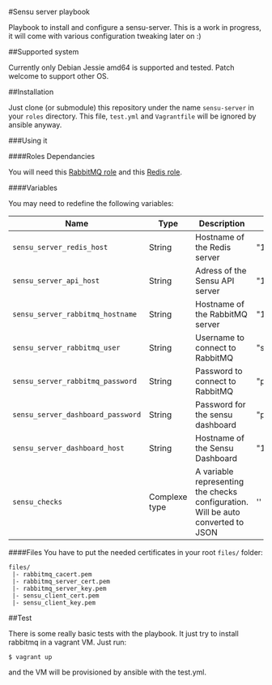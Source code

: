 #Sensu server playbook

Playbook to install and configure a sensu-server. This is a work in progress,
it will come with various configuration tweaking later on :)

##Supported system

Currently only Debian Jessie amd64 is supported and tested. Patch welcome to
support other OS.

##Installation

Just clone (or submodule) this repository under the name `sensu-server` in your
`roles` directory. This file, `test.yml` and `Vagrantfile` will be ignored by
ansible anyway.

###Using it

####Roles Dependancies

You will need this [RabbitMQ
role](https://github.com/Mayeu/ansible-playbook-rabbitmq) and this [Redis
role](https://github.com/Mayeu/ansible-playbook-redis).

####Variables

You may need to redefine the following variables:

|Name|Type|Description|Default|
|----|----|-----------|-------|
`sensu_server_redis_host`|String|Hostname of the Redis server|"127.0.0.1"
`sensu_server_api_host`|String|Adress of the Sensu API server|"127.0.0.1"
`sensu_server_rabbitmq_hostname`|String|Hostname of the RabbitMQ server|"127.0.0.1"
`sensu_server_rabbitmq_user`|String|Username to connect to RabbitMQ|"sensu"
`sensu_server_rabbitmq_password`|String|Password to connect to RabbitMQ|"placeholder"
`sensu_server_dashboard_password`|String|Password for the sensu dashboard|"placeholder"
`sensu_server_dashboard_host`|String|Hostname of the Sensu Dashboard|"127.0.0.1"
`sensu_checks`|Complexe type|A variable representing the checks configuration. Will be auto converted to JSON|''

####Files
You have to put the
needed certificates in your root `files/` folder:

    files/
     |- rabbitmq_cacert.pem
     |- rabbitmq_server_cert.pem
     |- rabbitmq_server_key.pem
     |- sensu_client_cert.pem
     |- sensu_client_key.pem

##Test

There is some really basic tests with the playbook. It just try to install
rabbitmq in a vagrant VM. Just run:

    $ vagrant up

and the VM will be provisioned by ansible with the test.yml.
